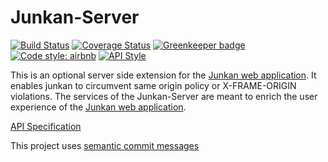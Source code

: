 # Junkan-Server

[![Build Status](https://travis-ci.org/Junkan-Dashboard/renderer.svg?branch=master)](https://travis-ci.com/Junkan-Dashboard/renderer)
[![Coverage Status](https://coveralls.io/repos/github/Junkan-Dashboard/renderer/badge.svg?branch=master)](https://coveralls.io/github/Junkan-Dashboard/renderer?branch=master)
[![Greenkeeper badge](https://badges.greenkeeper.io/Junkan-Dashboard/renderer.svg?style=flat)](https://greenkeeper.io/)
[![Code style: airbnb](https://img.shields.io/badge/code%20style-airbnb-blue.svg?style=flat)](https://github.com/airbnb/javascript)
[![API Style](https://img.shields.io/badge/json%3Aapi-v1-blue.svg?style=flat)](http://jsonapi.org)


This is an optional server side extension for the [Junkan web application](http://c3-tko.github.io/junkan/). It enables junkan to circumvent same origin policy or X-FRAME-ORIGIN violations. The services of the Junkan-Server are meant to enrich the user experience of the [Junkan web application](http://c3-tko.github.io/junkan/).

[API Specification](https://c3-tko.github.io/junkan-server/docs/api-spec/index.html)

This project uses [semantic commit messages](https://seesparkbox.com/foundry/semantic_commit_messages)
